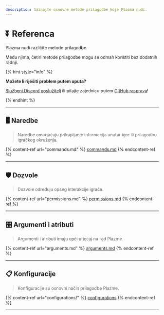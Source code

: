 ```yaml
---
description: Saznajte osnovne metode prilagodbe koje Plazma nudi.
---
```


# ⏬ Referenca

Plazma nudi različite metode prilagodbe.

Među njima, četiri metode prilagodbe mogu se odmah koristiti bez dodatnih radnji.

{% hint style="info" %}

**Možete li riješiti problem putem uputa?**

[Službeni Discord poslužitelj](https://discord.gg/MmfC52K8A8) ili pitajte zajednicu putem [GitHub rasprava](https://github.com/PlazmaMC/PlazmaBukkit/discussions)!

{% endhint %}

***

## 🖥️ Naredbe <a href="#id-1" id="id-1"></a>

> Naredbe omogućuju prikupljanje informacija unutar igre ili prilagodbu igračkog okruženja.

{% content-ref url="commands.md" %}
[commands.md](commands.md)
{% endcontent-ref %}

***

## 🛡️ Dozvole <a href="#id-2" id="id-2"></a>

> Dozvole određuju opseg interakcije igrača.

{% content-ref url="permissions.md" %}
[permissions.md](permissions.md)
{% endcontent-ref %}

***

## 🎛️ Argumenti i atributi <a href="#id-3" id="id-3"></a>

> Argumenti i atributi imaju opći utjecaj na rad Plazme.

{% content-ref url="arguments.md" %}
[arguments.md](arguments.md)
{% endcontent-ref %}

***

## 📋 Konfiguracije <a href="#id-4" id="id-4"></a>

> Konfiguracije su osnovni način prilagodbe Plazme.

{% content-ref url="configurations/" %}
[configurations](configurations/)
{% endcontent-ref %}

***
